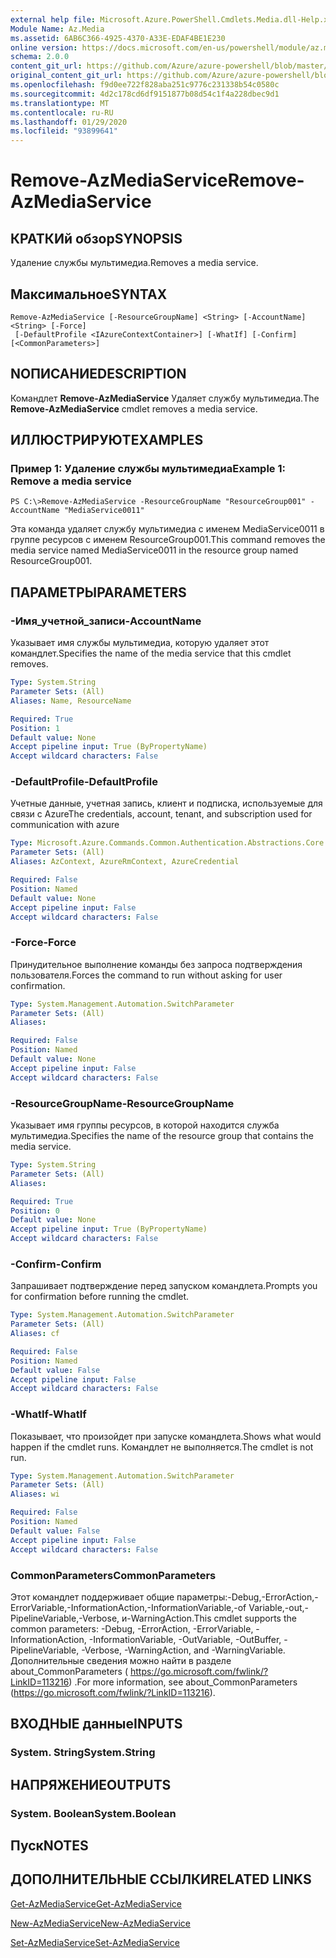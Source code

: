 ```yaml
---
external help file: Microsoft.Azure.PowerShell.Cmdlets.Media.dll-Help.xml
Module Name: Az.Media
ms.assetid: 6AB6C366-4925-4370-A33E-EDAF4BE1E230
online version: https://docs.microsoft.com/en-us/powershell/module/az.media/remove-azmediaservice
schema: 2.0.0
content_git_url: https://github.com/Azure/azure-powershell/blob/master/src/Media/Media/help/Remove-AzMediaService.md
original_content_git_url: https://github.com/Azure/azure-powershell/blob/master/src/Media/Media/help/Remove-AzMediaService.md
ms.openlocfilehash: f9d0ee722f828aba251c9776c231338b54c0580c
ms.sourcegitcommit: 4d2c178cd6df9151877b08d54c1f4a228dbec9d1
ms.translationtype: MT
ms.contentlocale: ru-RU
ms.lasthandoff: 01/29/2020
ms.locfileid: "93899641"
---
```

# <span data-ttu-id="16dba-101">Remove-AzMediaService</span><span class="sxs-lookup"><span data-stu-id="16dba-101">Remove-AzMediaService</span></span>

## <span data-ttu-id="16dba-102">КРАТКИй обзор</span><span class="sxs-lookup"><span data-stu-id="16dba-102">SYNOPSIS</span></span>
<span data-ttu-id="16dba-103">Удаление службы мультимедиа.</span><span class="sxs-lookup"><span data-stu-id="16dba-103">Removes a media service.</span></span>

## <span data-ttu-id="16dba-104">Максимальное</span><span class="sxs-lookup"><span data-stu-id="16dba-104">SYNTAX</span></span>

```
Remove-AzMediaService [-ResourceGroupName] <String> [-AccountName] <String> [-Force]
 [-DefaultProfile <IAzureContextContainer>] [-WhatIf] [-Confirm] [<CommonParameters>]
```

## <span data-ttu-id="16dba-105">NОПИСАНИЕ</span><span class="sxs-lookup"><span data-stu-id="16dba-105">DESCRIPTION</span></span>
<span data-ttu-id="16dba-106">Командлет **Remove-AzMediaService** Удаляет службу мультимедиа.</span><span class="sxs-lookup"><span data-stu-id="16dba-106">The **Remove-AzMediaService** cmdlet removes a media service.</span></span>

## <span data-ttu-id="16dba-107">ИЛЛЮСТРИРУЮТ</span><span class="sxs-lookup"><span data-stu-id="16dba-107">EXAMPLES</span></span>

### <span data-ttu-id="16dba-108">Пример 1: Удаление службы мультимедиа</span><span class="sxs-lookup"><span data-stu-id="16dba-108">Example 1: Remove a media service</span></span>
```
PS C:\>Remove-AzMediaService -ResourceGroupName "ResourceGroup001" -AccountName "MediaService0011"
```

<span data-ttu-id="16dba-109">Эта команда удаляет службу мультимедиа с именем MediaService0011 в группе ресурсов с именем ResourceGroup001.</span><span class="sxs-lookup"><span data-stu-id="16dba-109">This command removes the media service named MediaService0011 in the resource group named ResourceGroup001.</span></span>

## <span data-ttu-id="16dba-110">ПАРАМЕТРЫ</span><span class="sxs-lookup"><span data-stu-id="16dba-110">PARAMETERS</span></span>

### <span data-ttu-id="16dba-111">-Имя_учетной_записи</span><span class="sxs-lookup"><span data-stu-id="16dba-111">-AccountName</span></span>
<span data-ttu-id="16dba-112">Указывает имя службы мультимедиа, которую удаляет этот командлет.</span><span class="sxs-lookup"><span data-stu-id="16dba-112">Specifies the name of the media service that this cmdlet removes.</span></span>

```yaml
Type: System.String
Parameter Sets: (All)
Aliases: Name, ResourceName

Required: True
Position: 1
Default value: None
Accept pipeline input: True (ByPropertyName)
Accept wildcard characters: False
```

### <span data-ttu-id="16dba-113">-DefaultProfile</span><span class="sxs-lookup"><span data-stu-id="16dba-113">-DefaultProfile</span></span>
<span data-ttu-id="16dba-114">Учетные данные, учетная запись, клиент и подписка, используемые для связи с Azure</span><span class="sxs-lookup"><span data-stu-id="16dba-114">The credentials, account, tenant, and subscription used for communication with azure</span></span>

```yaml
Type: Microsoft.Azure.Commands.Common.Authentication.Abstractions.Core.IAzureContextContainer
Parameter Sets: (All)
Aliases: AzContext, AzureRmContext, AzureCredential

Required: False
Position: Named
Default value: None
Accept pipeline input: False
Accept wildcard characters: False
```

### <span data-ttu-id="16dba-115">-Force</span><span class="sxs-lookup"><span data-stu-id="16dba-115">-Force</span></span>
<span data-ttu-id="16dba-116">Принудительное выполнение команды без запроса подтверждения пользователя.</span><span class="sxs-lookup"><span data-stu-id="16dba-116">Forces the command to run without asking for user confirmation.</span></span>

```yaml
Type: System.Management.Automation.SwitchParameter
Parameter Sets: (All)
Aliases:

Required: False
Position: Named
Default value: None
Accept pipeline input: False
Accept wildcard characters: False
```

### <span data-ttu-id="16dba-117">-ResourceGroupName</span><span class="sxs-lookup"><span data-stu-id="16dba-117">-ResourceGroupName</span></span>
<span data-ttu-id="16dba-118">Указывает имя группы ресурсов, в которой находится служба мультимедиа.</span><span class="sxs-lookup"><span data-stu-id="16dba-118">Specifies the name of the resource group that contains the media service.</span></span>

```yaml
Type: System.String
Parameter Sets: (All)
Aliases:

Required: True
Position: 0
Default value: None
Accept pipeline input: True (ByPropertyName)
Accept wildcard characters: False
```

### <span data-ttu-id="16dba-119">-Confirm</span><span class="sxs-lookup"><span data-stu-id="16dba-119">-Confirm</span></span>
<span data-ttu-id="16dba-120">Запрашивает подтверждение перед запуском командлета.</span><span class="sxs-lookup"><span data-stu-id="16dba-120">Prompts you for confirmation before running the cmdlet.</span></span>

```yaml
Type: System.Management.Automation.SwitchParameter
Parameter Sets: (All)
Aliases: cf

Required: False
Position: Named
Default value: False
Accept pipeline input: False
Accept wildcard characters: False
```

### <span data-ttu-id="16dba-121">-WhatIf</span><span class="sxs-lookup"><span data-stu-id="16dba-121">-WhatIf</span></span>
<span data-ttu-id="16dba-122">Показывает, что произойдет при запуске командлета.</span><span class="sxs-lookup"><span data-stu-id="16dba-122">Shows what would happen if the cmdlet runs.</span></span>
<span data-ttu-id="16dba-123">Командлет не выполняется.</span><span class="sxs-lookup"><span data-stu-id="16dba-123">The cmdlet is not run.</span></span>

```yaml
Type: System.Management.Automation.SwitchParameter
Parameter Sets: (All)
Aliases: wi

Required: False
Position: Named
Default value: False
Accept pipeline input: False
Accept wildcard characters: False
```

### <span data-ttu-id="16dba-124">CommonParameters</span><span class="sxs-lookup"><span data-stu-id="16dba-124">CommonParameters</span></span>
<span data-ttu-id="16dba-125">Этот командлет поддерживает общие параметры:-Debug,-ErrorAction,-ErrorVariable,-InformationAction,-InformationVariable,-of Variable,-out,-PipelineVariable,-Verbose, и-WarningAction.</span><span class="sxs-lookup"><span data-stu-id="16dba-125">This cmdlet supports the common parameters: -Debug, -ErrorAction, -ErrorVariable, -InformationAction, -InformationVariable, -OutVariable, -OutBuffer, -PipelineVariable, -Verbose, -WarningAction, and -WarningVariable.</span></span> <span data-ttu-id="16dba-126">Дополнительные сведения можно найти в разделе about_CommonParameters ( https://go.microsoft.com/fwlink/?LinkID=113216) .</span><span class="sxs-lookup"><span data-stu-id="16dba-126">For more information, see about_CommonParameters (https://go.microsoft.com/fwlink/?LinkID=113216).</span></span>

## <span data-ttu-id="16dba-127">ВХОДНЫЕ данные</span><span class="sxs-lookup"><span data-stu-id="16dba-127">INPUTS</span></span>

### <span data-ttu-id="16dba-128">System. String</span><span class="sxs-lookup"><span data-stu-id="16dba-128">System.String</span></span>

## <span data-ttu-id="16dba-129">НАПРЯЖЕНИЕ</span><span class="sxs-lookup"><span data-stu-id="16dba-129">OUTPUTS</span></span>

### <span data-ttu-id="16dba-130">System. Boolean</span><span class="sxs-lookup"><span data-stu-id="16dba-130">System.Boolean</span></span>

## <span data-ttu-id="16dba-131">Пуск</span><span class="sxs-lookup"><span data-stu-id="16dba-131">NOTES</span></span>

## <span data-ttu-id="16dba-132">ДОПОЛНИТЕЛЬНЫЕ ССЫЛКИ</span><span class="sxs-lookup"><span data-stu-id="16dba-132">RELATED LINKS</span></span>

[<span data-ttu-id="16dba-133">Get-AzMediaService</span><span class="sxs-lookup"><span data-stu-id="16dba-133">Get-AzMediaService</span></span>](./Get-AzMediaService.md)

[<span data-ttu-id="16dba-134">New-AzMediaService</span><span class="sxs-lookup"><span data-stu-id="16dba-134">New-AzMediaService</span></span>](./New-AzMediaService.md)

[<span data-ttu-id="16dba-135">Set-AzMediaService</span><span class="sxs-lookup"><span data-stu-id="16dba-135">Set-AzMediaService</span></span>](./Set-AzMediaService.md)


